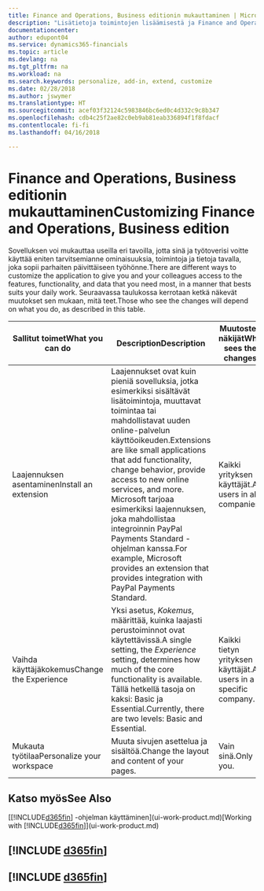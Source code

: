 ```yaml
---
title: Finance and Operations, Business editionin mukauttaminen | Microsoft Docs
description: "Lisätietoja toimintojen lisäämisestä ja Finance and Operations, Business editionin mukauttamisesta."
documentationcenter: 
author: edupont04
ms.service: dynamics365-financials
ms.topic: article
ms.devlang: na
ms.tgt_pltfrm: na
ms.workload: na
ms.search.keywords: personalize, add-in, extend, customize
ms.date: 02/28/2018
ms.author: jswymer
ms.translationtype: HT
ms.sourcegitcommit: acef03f32124c5983846bc6ed0c4d332c9c8b347
ms.openlocfilehash: cdb4c25f2ae82c0eb9ab81eab336894f1f8fdacf
ms.contentlocale: fi-fi
ms.lasthandoff: 04/16/2018

---
```

# <a name="customizing-finance-and-operations-business-edition"></a><span data-ttu-id="38ada-103">Finance and Operations, Business editionin mukauttaminen</span><span class="sxs-lookup"><span data-stu-id="38ada-103">Customizing Finance and Operations, Business edition</span></span>
<!--NAV # Customizing Dynamics NAV -->
<span data-ttu-id="38ada-104">Sovelluksen voi mukauttaa useilla eri tavoilla, jotta sinä ja työtoverisi voitte käyttää eniten tarvitsemianne ominaisuuksia, toimintoja ja tietoja tavalla, joka sopii parhaiten päivittäiseen työhönne.</span><span class="sxs-lookup"><span data-stu-id="38ada-104">There are different ways to customize the application to give you and your colleagues access to the features, functionality, and data that you need most, in a manner that bests suits your daily work.</span></span> <span data-ttu-id="38ada-105">Seuraavassa taulukossa kerrotaan ketkä näkevät muutokset sen mukaan, mitä teet.</span><span class="sxs-lookup"><span data-stu-id="38ada-105">Those who see the changes will depend on what you do, as described in this table.</span></span>


|      <span data-ttu-id="38ada-106">Sallitut toimet</span><span class="sxs-lookup"><span data-stu-id="38ada-106">What you can do</span></span>       |                                                                                                              <span data-ttu-id="38ada-107">Description</span><span class="sxs-lookup"><span data-stu-id="38ada-107">Description</span></span>                                                                                                               |       <span data-ttu-id="38ada-108">Muutosten näkijät</span><span class="sxs-lookup"><span data-stu-id="38ada-108">Who sees the changes</span></span>       |                                       <span data-ttu-id="38ada-109">Lisätietoja</span><span class="sxs-lookup"><span data-stu-id="38ada-109">More information</span></span>                                       |
|----------------------------|----------------------------------------------------------------------------------------------------------------------------------------------------------------------------------------------------------------------------------------|----------------------------------|----------------------------------------------------------------------------------------------|
|    <span data-ttu-id="38ada-110">Laajennuksen asentaminen</span><span class="sxs-lookup"><span data-stu-id="38ada-110">Install an extension</span></span>    | <span data-ttu-id="38ada-111">Laajennukset ovat kuin pieniä sovelluksia, jotka esimerkiksi sisältävät lisätoimintoja, muuttavat toimintaa tai mahdollistavat uuden online-palvelun käyttöoikeuden.</span><span class="sxs-lookup"><span data-stu-id="38ada-111">Extensions are like small applications that add functionality, change behavior, provide access to new online services, and more.</span></span> <span data-ttu-id="38ada-112">Microsoft tarjoaa esimerkiksi laajennuksen, joka mahdollistaa integroinnin PayPal Payments Standard -ohjelman kanssa.</span><span class="sxs-lookup"><span data-stu-id="38ada-112">For example, Microsoft provides an extension that provides integration with PayPal Payments Standard.</span></span> |   <span data-ttu-id="38ada-113">Kaikki yrityksen käyttäjät.</span><span class="sxs-lookup"><span data-stu-id="38ada-113">All users in all companies.</span></span>    |                       [<span data-ttu-id="38ada-114">Laajennusten käyttämisen mukauttaminen</span><span class="sxs-lookup"><span data-stu-id="38ada-114">Customizing Using Extensions</span></span>](ui-extensions.md)                       |
|   <span data-ttu-id="38ada-115">Vaihda käyttäjäkokemus</span><span class="sxs-lookup"><span data-stu-id="38ada-115">Change the Experience</span></span>    |                                     <span data-ttu-id="38ada-116">Yksi asetus, *Kokemus*, määrittää, kuinka laajasti perustoiminnot ovat käytettävissä.</span><span class="sxs-lookup"><span data-stu-id="38ada-116">A single setting, the *Experience* setting, determines how much of the core functionality is available.</span></span> <span data-ttu-id="38ada-117">Tällä hetkellä tasoja on kaksi: Basic ja Essential.</span><span class="sxs-lookup"><span data-stu-id="38ada-117">Currently, there are two levels: Basic and Essential.</span></span>                                      | <span data-ttu-id="38ada-118">Kaikki tietyn yrityksen käyttäjät.</span><span class="sxs-lookup"><span data-stu-id="38ada-118">All users in a specific company.</span></span> | <span data-ttu-id="38ada-119">[[!INCLUDE[d365fin](includes/d365fin_md.md)]in käyttökokemuksen mukauttaminen](ui-experiences.md)</span><span class="sxs-lookup"><span data-stu-id="38ada-119">[Customizing Your [!INCLUDE[d365fin](includes/d365fin_md.md)] Experience](ui-experiences.md)</span></span> |
| <span data-ttu-id="38ada-120">Mukauta työtilaa</span><span class="sxs-lookup"><span data-stu-id="38ada-120">Personalize your workspace</span></span> |                                                                                              <span data-ttu-id="38ada-121">Muuta sivujen asettelua ja sisältöä.</span><span class="sxs-lookup"><span data-stu-id="38ada-121">Change the layout and content of your pages.</span></span>                                                                                              |            <span data-ttu-id="38ada-122">Vain sinä.</span><span class="sxs-lookup"><span data-stu-id="38ada-122">Only you.</span></span>             |                  [<span data-ttu-id="38ada-123">Työtilan mukauttaminen</span><span class="sxs-lookup"><span data-stu-id="38ada-123">Personalizing Your Workspace</span></span>](ui-personalization-user.md)                  |

## <a name="see-also"></a><span data-ttu-id="38ada-124">Katso myös</span><span class="sxs-lookup"><span data-stu-id="38ada-124">See Also</span></span>
<span data-ttu-id="38ada-125">[[!INCLUDE[d365fin](includes/d365fin_md.md)] -ohjelman käyttäminen](ui-work-product.md)</span><span class="sxs-lookup"><span data-stu-id="38ada-125">[Working with [!INCLUDE[d365fin](includes/d365fin_md.md)]](ui-work-product.md)</span></span>  

## [!INCLUDE [d365fin](includes/free_trial_md.md)]  
## [!INCLUDE [d365fin](includes/training_link_md.md)]

